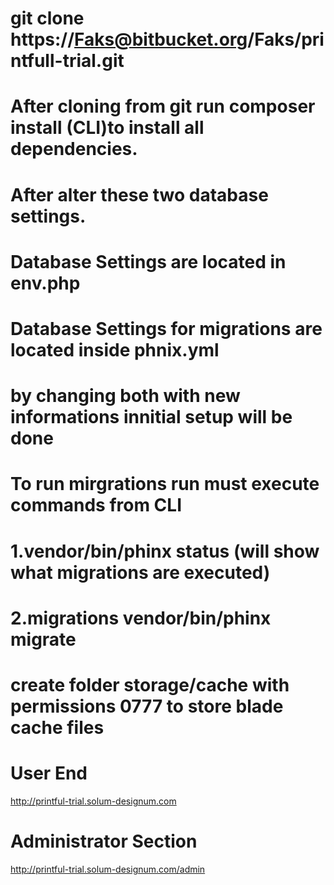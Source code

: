 # git clone https://Faks@bitbucket.org/Faks/printfull-trial.git
# After cloning from git run composer install (CLI)to install all dependencies.
# After alter these two database settings.
# Database Settings are located in env.php
# Database Settings for migrations are located inside phnix.yml 
# by changing both with new informations innitial setup will be done
# To run mirgrations run must execute commands from CLI
# 1.vendor/bin/phinx status (will show what migrations are executed)
# 2.migrations vendor/bin/phinx migrate
# create folder storage/cache with permissions 0777 to store blade cache files

# User End
http://printful-trial.solum-designum.com
# Administrator Section
http://printful-trial.solum-designum.com/admin